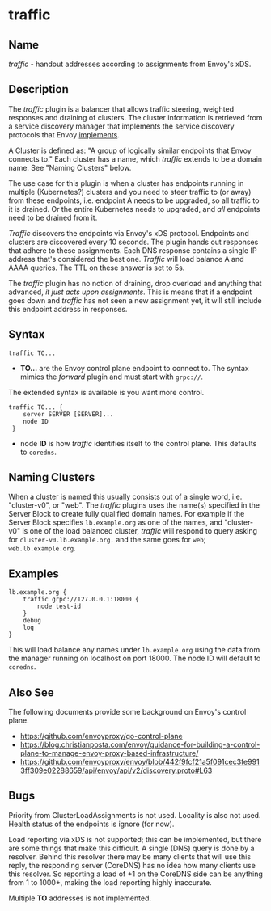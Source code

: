 # traffic

## Name

*traffic* - handout addresses according to assignments from Envoy's xDS.

## Description

The *traffic* plugin is a balancer that allows traffic steering, weighted responses
and draining of clusters. The cluster information is retrieved from a service
discovery manager that implements the service discovery protocols that Envoy
[implements](https://www.envoyproxy.io/docs/envoy/latest/api-docs/xds_protocol).

A Cluster is defined as: "A group of logically similar endpoints that Envoy connects
to." Each cluster has a name, which *traffic* extends to be a domain name. See
"Naming Clusters" below.

The use case for this plugin is when a cluster has endpoints running in multiple
(Kubernetes?) clusters and you need to steer traffic to (or away) from these endpoints, i.e.
endpoint A needs to be upgraded, so all traffic to it is drained. Or the entire Kubernetes needs to
upgraded, and *all* endpoints need to be drained from it.

*Traffic* discovers the endpoints via Envoy's xDS protocol. Endpoints and clusters are discovered
every 10 seconds. The plugin hands out responses that adhere to these assignments. Each DNS response
contains a single IP address that's considered the best one. *Traffic* will load balance A and AAAA
queries. The TTL on these answer is set to 5s.

The *traffic* plugin has no notion of draining, drop overload and anything that advanced, *it just
acts upon assignments*. This is means that if a endpoint goes down and *traffic* has not seen a new
assignment yet, it will still include this endpoint address in responses.

## Syntax

~~~
traffic TO...
~~~

* **TO...** are the Envoy control plane endpoint to connect to. The syntax mimics the *forward*
 plugin and must start with `grpc://`.


The extended syntax is available is you want more control.

~~~
traffic TO... {
    server SERVER [SERVER]...
    node ID
 }
~~~

* node **ID** is how *traffic* identifies itself to the control plane. This defaults to `coredns`.

## Naming Clusters

When a cluster is named this usually consists out of a single word, i.e. "cluster-v0", or "web". The
*traffic* plugins uses the name(s) specified in the Server Block to create fully qualified domain
names. For example if the Server Block specifies `lb.example.org` as one of the names, and
"cluster-v0" is one of the load balanced cluster, *traffic* will respond to query asking for
`cluster-v0.lb.example.org.` and the same goes for `web`; `web.lb.example.org`.

## Examples

~~~
lb.example.org {
    traffic grpc://127.0.0.1:18000 {
        node test-id
    }
    debug
    log
}
~~~

This will load balance any names under `lb.example.org` using the data from the manager running on
localhost on port 18000. The node ID will default to `coredns`.

## Also See

The following documents provide some background on Envoy's control plane.

* https://github.com/envoyproxy/go-control-plane
* https://blog.christianposta.com/envoy/guidance-for-building-a-control-plane-to-manage-envoy-proxy-based-infrastructure/
* https://github.com/envoyproxy/envoy/blob/442f9fcf21a5f091cec3fe9913ff309e02288659/api/envoy/api/v2/discovery.proto#L63

## Bugs

Priority from ClusterLoadAssignments is not used. Locality is also not used. Health status of the
endpoints is ignore (for now).

Load reporting via xDS is not supported; this can be implemented, but there are some things that make
this difficult. A single (DNS) query is done by a resolver. Behind this resolver there may be many
clients that will use this reply, the responding server (CoreDNS) has no idea how many clients use
this resolver. So reporting a load of +1 on the CoreDNS side can be anything from 1 to 1000+, making
the load reporting highly inaccurate.

Multiple **TO** addresses is not implemented.

